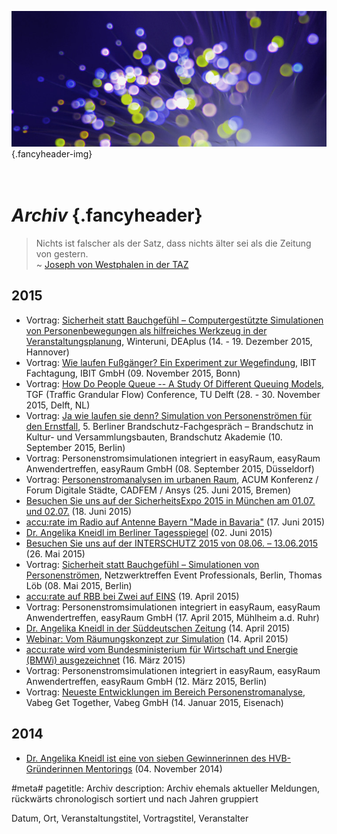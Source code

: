 ![](/img/accurate-bild-3.jpg) {.fancyheader-img}
# *<br />Archiv* {.fancyheader}

> Nichts ist falscher als der Satz, dass nichts älter sei als die Zeitung von gestern.  
~ [Joseph von Westphalen in der TAZ](http://www.taz.de/1/archiv/?dig=2005/02/26/a0311 "Artikel: Die Zeitung von gestern - oder Was einem bleibt von 26.02.2005.")


## 2015

* Vortrag: <a href="http://www.deaplus.org/kurse/kurs/winter-uni.html">Sicherheit statt Bauchgefühl – Computergestützte Simulationen von Personenbewegungen als hilfreiches Werkzeug in der Veranstaltungsplanung</a>, Winteruni, DEAplus (14. - 19. Dezember 2015, Hannover)
* Vortrag: <a href="http://ibit.eu/fachtagung/fachtagung-2015/">Wie laufen Fußgänger? Ein Experiment zur Wegefindung</a>, IBIT Fachtagung, IBIT GmbH (09. November 2015, Bonn)
* Vortrag: <a href="http://www.citg.tudelft.nl/en/about-faculty/departments/transport-and-planning/conferences/tgf15/">How Do People Queue -- A Study Of Different Queuing Models</a>, TGF (Traffic Grandular Flow) Conference, TU Delft (28. - 30. November 2015, Delft, NL)
* Vortrag: <a href="http://brandschutz-akademie-berlin.de/veranstaltung/bbf5/">Ja wie laufen sie denn? Simulation von Personenströmen für den Ernstfall</a>, 5. Berliner Brandschutz-Fachgespräch – Brandschutz in Kultur- und Versammlungsbauten, Brandschutz Akademie (10. September 2015, Berlin)
* Vortrag: Personenstromsimulationen integriert in easyRaum, easyRaum Anwendertreffen, easyRaum GmbH (08. September 2015, Düsseldorf)
* Vortrag: <a href="http://www.usersmeeting.com/en/programm/s/2/m.html">Personenstromanalysen im urbanen Raum</a>, ACUM Konferenz / Forum Digitale Städte, CADFEM / Ansys (25. Juni 2015, Bremen)
* [Besuchen Sie uns auf der SicherheitsExpo 2015 in München am 01.07. und 02.07.](/news:2015-06-18-besuchen-sie-uns-auf-der-sicherheitsexpo) (18. Juni 2015)
* [accu:rate im Radio auf Antenne Bayern "Made in Bavaria"](/news:2015-06-17-radio-antenne-bayern-made-in-bavaria-mit-accu-rate) (17. Juni 2015)
* [Dr. Angelika Kneidl im Berliner Tagesspiegel](/news:2015-06-02-tagesspiegel-seyfried-kneidl-experimente) (02. Juni 2015)
* [Besuchen Sie uns auf der INTERSCHUTZ 2015 von 08.06. &ndash; 13.06.2015](/news:2015-05-26-besuchen-sie-uns-auf-der-interschutz) (26. Mai 2015)
* Vortrag: <a href="https://www.xing.com/events/eventprofessionalstreff-award-innovationen-kostlichkeiten-1550073">Sicherheit statt Bauchgefühl – Simulationen von Personenströmen</a>, Netzwerktreffen Event Professionals, Berlin, Thomas Löb (08. Mai 2015, Berlin)
* [accu:rate auf RBB bei Zwei auf EINS](/news:2015-04-19-radio-rbb-zwei-auf-eins-mit-accu-rate) (19. April 2015)
* Vortrag: Personenstromsimulationen integriert in easyRaum, easyRaum Anwendertreffen, easyRaum GmbH (17. April 2015, Mühlheim a.d. Ruhr)
* [Dr. Angelika Kneidl in der Süddeutschen Zeitung](/news:2015-04-14-sz-artikel-computertechnik-die-leben-rettet) (14. April 2015)
* [Webinar: Vom Räumungs&shy;konzept zur Simulation](/news:2015-04-14-webinar-raeumungskonzept) (14. April 2015)
* [accu:rate wird vom Bundesministerium für Wirtschaft und Energie (BMWi) ausgezeichnet](/news:2015-03-16-preisverleihung-gruenderwettbewerb-ikt) (16. März 2015)
* Vortrag: Personenstromsimulationen integriert in easyRaum, easyRaum Anwendertreffen, easyRaum GmbH (12. März 2015, Berlin)
* Vortrag: <a href="http://www.vabeg.com/publikationen/news-stellungnahmen/news/522-4-vabeg-get-together-in-eisenach">Neueste Entwicklungen im Bereich Personenstromanalyse</a>, Vabeg Get Together, Vabeg GmbH (14. Januar 2015, Eisenach)


## 2014

* [Dr. Angelika Kneidl ist eine von sieben Gewinnerinnen des HVB-Gründerinnen Mentorings](/news:2014-11-04-hvb-gruenderinnen-mentoring) (04. November 2014)


#meta#
pagetitle: Archiv
description: Archiv ehemals aktueller Meldungen, rückwärts chronologisch sortiert und nach Jahren gruppiert






Datum, Ort, Veranstaltungstitel, Vortragstitel, Veranstalter

